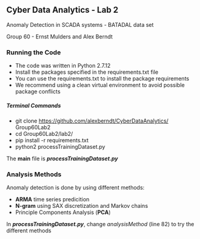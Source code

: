 ## Cyber Data Analytics - Lab 2 ##
Anomaly Detection in SCADA systems - BATADAL data set

Group 60 - Ernst Mulders and Alex Berndt

### Running the Code ###

- The code was written in Python 2.7.12
- Install the packages specified in the requirements.txt file
- You can use the requirements.txt to install the package requirements
- We recommend using a clean virtual environment to avoid possible package conflicts

##### Terminal Commands #####

- git clone https://github.com/alexberndt/CyberDataAnalytics/ Group60Lab2
- cd Group60Lab2/lab2/
- pip install -r requirements.txt
- python2 processTrainingDataset.py

The **main** file is ***processTrainingDataset.py***

### Analysis Methods ###

Anomaly detection is done by using different methods:
- **ARMA** time series predicition
- **N-gram** using SAX discretization and Markov chains
- Principle Components Analysis (**PCA**)

In ***processTrainingDataset.py***, change *analysisMethod* (line 82) to try the different methods
